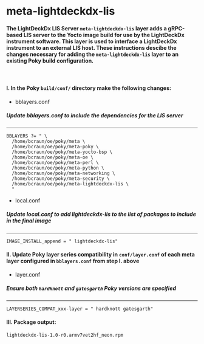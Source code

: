 # meta-lightdeckdx-lis  

#### The LightDeckDx LIS Server `meta-lightdeckdx-lis` layer adds a gRPC-based LIS server to the Yocto image build for use by the LightDeckDx instrument software. This layer is used to interface a LightDeckDx instrument to an external LIS host. These instructions descibe the changes necessary for adding the `meta-lightdeckdx-lis` layer to an existing Poky build configuration.  

<br>  

#### I. In the Poky `build/conf/` directory make the following changes:  

* bblayers.conf  
##### Update bblayers.conf to include the dependencies for the LIS server  
---  
```
BBLAYERS ?= " \
  /home/bcraun/oe/poky/meta \
  /home/bcraun/oe/poky/meta-poky \
  /home/bcraun/oe/poky/meta-yocto-bsp \
  /home/bcraun/oe/poky/meta-oe \
  /home/bcraun/oe/poky/meta-perl \
  /home/bcraun/oe/poky/meta-python \
  /home/bcraun/oe/poky/meta-networking \
  /home/bcraun/oe/poky/meta-security \
  /home/bcraun/oe/poky/meta-lightdeckdx-lis \
  "
```  

* local.conf  
##### Update local.conf to add lightdeckdx-lis to the list of packages to include in the final image  
---
`IMAGE_INSTALL_append = " lightdeckdx-lis"`

#### II. Update Poky layer series compatibility in `conf/layer.conf` of each meta layer configured in `bblayers.conf` from step I. above 
* layer.conf  
##### Ensure both `hardknott` and `gatesgarth` Poky versions are specified 
---
`LAYERSERIES_COMPAT_xxx-layer = " hardknott gatesgarth"`  

#### III. Package output:  
`lightdeckdx-lis-1.0-r0.armv7vet2hf_neon.rpm`


 

